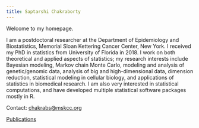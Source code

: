 ```yaml
---
title: Saptarshi Chakraborty
---
```




Welcome to my homepage.



I am a postdoctoral researcher at the Department of Epidemiology and Biostatistics, Memorial Sloan Kettering Cancer Center, New York. I received my PhD in statistics from University of Florida in 2018. I work on both theoretical and applied aspects of statistics; my research interests include Bayesian modeling, Markov chain Monte Carlo, modeling and analysis of genetic/genomic data, analysis of big and high-dimensional data, dimension reduction, statistical modeling in cellular biology, and applications of statistics in biomedical research. I am also very interested in statistical computations, and have developed multiple statistical software packages mostly in R.



Contact: chakrabs@mskcc.org



[Publications](publications.md)